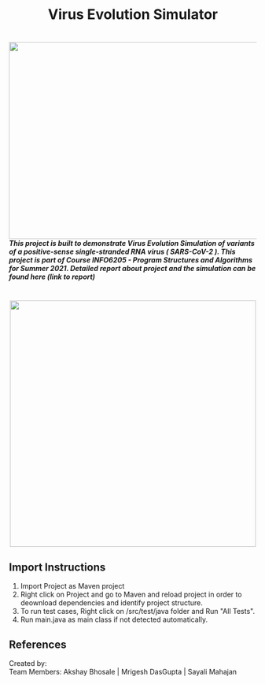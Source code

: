 #  
<h1 align="center">
       Virus Evolution Simulator <br>
</h1>

<h1>
<img align="left" src="https://www.paho.org/sites/default/files/styles/flexslider_full/public/2021-05/covid-19-variants.jpg?h=3634282f&itok=LPOrSDpj" width=1000 height=400><br><br><br>
</h1><br>
<br><br><br>


 
<h5>  
       
       
This project is built to demonstrate Virus Evolution Simulation of variants of a positive-sense single-stranded RNA virus ( SARS-CoV-2 ). This project is part of Course INFO6205 - Program Structures and Algorithms for Summer 2021.
Detailed report about project and the simulation can be found here (link to report)
</h5>

 
#
<p align="center">
<img src="" width=500>
<br>

## Import Instructions
1. Import Project as Maven project
2. Right click on Project and go to Maven and reload project in order to deownload dependencies and identify project structure.
3. To run test cases, Right click on /src/test/java folder and Run "All Tests".
4. Run main.java as main class if not detected automatically.

## References
Created by:<br>
Team Members: Akshay Bhosale | Mrigesh DasGupta | Sayali Mahajan


